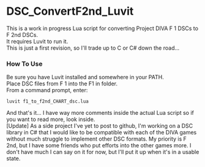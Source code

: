 # DSC_ConvertF2nd_Luvit
This is a work in progress Lua script for converting Project DIVA F 1 DSCs to F 2nd DSCs.  
It requires Luvit to run it.  
This is just a first revision, so I'll trade up to C or C# down the road...  

### How To Use
Be sure you have Luvit installed and somewhere in your PATH.  
Place DSC files from F 1 into the F1 in folder.  
From a command prompt, enter:  
```
luvit f1_to_f2nd_CHART_dsc.lua
```  
And that's it... I have way more comments inside the actual Lua script so if you want to read more, look inside.  
[Update] As a side project I've yet to post to github, I'm working on a DSC library in C# that I would like to be compatible with each of the DIVA games without much struggle to implement other DSC formats. My priority is F 2nd, but I have some friends who put efforts into the other games more. I don't have much I can say on it for now, but I'll put it up when it's in a usable state.
